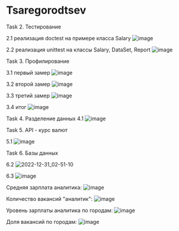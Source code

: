 # Tsaregorodtsev
Task 2. Тестирование

2.1 реализация doctest на примере класса Salary
![image](https://user-images.githubusercontent.com/65504823/206719390-e188ee8a-8dce-420b-a0d5-571e36164733.png)

2.2 реализация unittest на классы Salary, DataSet, Report
![image](https://user-images.githubusercontent.com/65504823/206719216-1b8e33c3-c798-4439-840e-8b85a5b6dcec.png)


Task 3. Профилирование

3.1 первый замер
![image](https://user-images.githubusercontent.com/65504823/207002416-c4e30562-2530-4e9b-a491-03f3c8ae2635.png)

3.2 второй замер
![image](https://user-images.githubusercontent.com/65504823/207003100-e2bef6aa-85b5-46e7-8d5a-a8b15aeb64e8.png)

3.3 третий замер
![image](https://user-images.githubusercontent.com/65504823/207003803-fa6a41d0-64ca-45a9-8ceb-28f9e4a85692.png)

3.4 итог
![image](https://user-images.githubusercontent.com/65504823/207006224-8616be94-0363-4825-a02e-2bd86757120c.png)

Task 4. Разделение данных
4.1 
![image](https://user-images.githubusercontent.com/65504823/207012133-74eb0962-eaff-430a-aea5-5ca7136277a6.png)

Task 5. API - курс валют

5.1 
![image](https://user-images.githubusercontent.com/65504823/208400293-5c61e331-9eed-4f0d-881f-45602deb6d26.png)

Task 6. Базы данных

6.2 
![2022-12-31_02-51-10](https://user-images.githubusercontent.com/65504823/210114303-77cab7ae-1f53-4859-89c7-d301704eee61.png)

6.3
![image](https://user-images.githubusercontent.com/65504823/210117102-e5567f29-e25d-44ee-865f-6634750ade18.png)

Средняя зарплата аналитика:
![image](https://user-images.githubusercontent.com/65504823/210117135-b8dd85e1-2da8-40cc-9ff6-7f45335c7f3b.png)

Количество вакансий "аналитик":
![image](https://user-images.githubusercontent.com/65504823/210117160-ce5024af-e8b7-411b-9a05-3c385c66770d.png)

Уровень зарплаты аналитика по городам:
![image](https://user-images.githubusercontent.com/65504823/210117187-dc298c0d-4c40-4c37-8bd5-617feab89c3d.png)

Доля вакансий по городам: 
![image](https://user-images.githubusercontent.com/65504823/210117246-0a146918-ca8e-4ea4-89fd-e7e94ac6bdfb.png)
